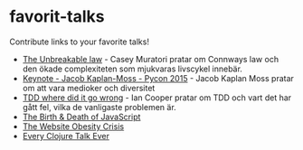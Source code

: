 # favorit-talks
Contribute links to your favorite talks!

* [The Unbreakable law](https://youtu.be/5IUj1EZwpJY) - Casey Muratori pratar om Connways law och den ökade complexiteten som mjukvaras livscykel innebär.
* [Keynote - Jacob Kaplan-Moss - Pycon 2015](https://youtu.be/hIJdFxYlEKE) - Jacob Kaplan Moss pratar om att vara medioker och diversitet
* [TDD where did it go wrong](https://youtu.be/EZ05e7EMOLM) - Ian Cooper pratar om TDD och vart det har gått fel, vilka de vanligaste problemen är.
* [The Birth & Death of JavaScript](https://www.destroyallsoftware.com/talks/the-birth-and-death-of-javascript)
* [The Website Obesity Crisis](https://webdirections.org/blog/the-website-obesity-crisis/)
* [Every Clojure Talk Ever](https://www.youtube.com/watch?v=jlPaby7suOc)
